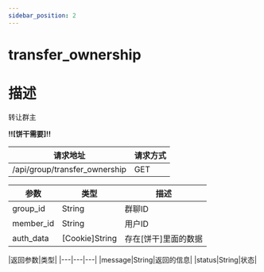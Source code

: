 ```yaml
---
sidebar_position: 2
---
```

# transfer_ownership
# 描述
转让群主

**!!\[饼干需要\]!!**

| 请求地址 | 请求方式 |
| --- | --- |
| /api/group/transfer_ownership | GET |


|参数|类型|描述|
|---|---|---|
|group_id|String|群聊ID|
|member_id|String|用户ID|
|auth_data|\[Cookie\]String|存在\[饼干\]里面的数据|

|返回参数|类型|
|---|---|---|
|message|String|返回的信息|
|status|String|状态|
